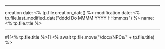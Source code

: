 
--- 
creation date: <% tp.file.creation_date() %> 
modification date: <% tp.file.last_modified_date("dddd Do MMMM YYYY HH:mm:ss") %> 
name: <% tp.file.title %>


--- 

#[[<% tp.file.title %>]]
<% await tp.file.move("/docs/NPCs/" + tp.file.title) %>